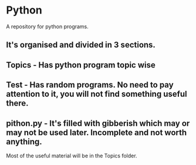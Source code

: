# Python 
A repository for python programs.

## It's organised and  divided in 3 sections.

## Topics - Has python program topic wise

## Test - Has random programs. No need to pay attention to it, you will not find something useful there.

## pithon.py - It's filled with gibberish which may or may not be used later. Incomplete and not worth anything.

Most of the useful material will be in the Topics folder. 
